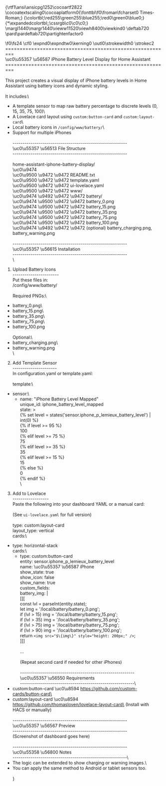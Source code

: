 {\rtf1\ansi\ansicpg1252\cocoartf2822
\cocoatextscaling0\cocoaplatform0{\fonttbl\f0\froman\fcharset0 Times-Roman;}
{\colortbl;\red255\green255\blue255;\red0\green0\blue0;}
{\*\expandedcolortbl;;\cssrgb\c0\c0\c0;}
\margl1440\margr1440\vieww11520\viewh8400\viewkind0
\deftab720
\pard\pardeftab720\partightenfactor0

\f0\fs24 \cf0 \expnd0\expndtw0\kerning0
\outl0\strokewidth0 \strokec2 =========================================================\
\uc0\u55357 \u56587  iPhone Battery Level Display for Home Assistant\
=========================================================\
\
This project creates a visual display of iPhone battery levels in Home Assistant using battery icons and dynamic styling.\
\
It includes:\
- A template sensor to map raw battery percentage to discrete levels (0, 15, 35, 75, 100)\
- A Lovelace card layout using `custom:button-card` and `custom:layout-card`\
- Local battery icons in `/config/www/battery/`\
- Support for multiple iPhones\
\
---------------------------------------------------------\
\uc0\u55357 \u56513  File Structure\
---------------------------------------------------------\
\
home-assistant-iphone-battery-display/\
\uc0\u9474 \
\uc0\u9500 \u9472 \u9472  README.txt\
\uc0\u9500 \u9472 \u9472  template.yaml\
\uc0\u9500 \u9472 \u9472  ui-lovelace.yaml\
\uc0\u9500 \u9472 \u9472  www/\
\uc0\u9474    \u9492 \u9472 \u9472  battery/\
\uc0\u9474        \u9500 \u9472 \u9472  battery_0.png\
\uc0\u9474        \u9500 \u9472 \u9472  battery_15.png\
\uc0\u9474        \u9500 \u9472 \u9472  battery_35.png\
\uc0\u9474        \u9500 \u9472 \u9472  battery_75.png\
\uc0\u9474        \u9500 \u9472 \u9472  battery_100.png\
\uc0\u9474        \u9492 \u9472 \u9472  (optional) battery_charging.png, battery_warning.png\
\
---------------------------------------------------------\
\uc0\u55357 \u56615  Installation\
---------------------------------------------------------\
\
1. Upload Battery Icons\
-----------------------\
Put these files in:\
  /config/www/battery/\
\
Required PNGs:\
  - battery_0.png\
  - battery_15.png\
  - battery_35.png\
  - battery_75.png\
  - battery_100.png\
\
Optional:\
  - battery_charging.png\
  - battery_warning.png\
\
2. Add Template Sensor\
----------------------\
In configuration.yaml or template.yaml:\
\
template:\
  - sensor:\
      - name: "iPhone Battery Level Mapped"\
        unique_id: iphone_battery_level_mapped\
        state: >\
          \{% set level = states('sensor.iphone_p_lemieux_battery_level') | int(0) %\}\
          \{% if level >= 95 %\}\
            100\
          \{% elif level >= 75 %\}\
            75\
          \{% elif level >= 35 %\}\
            35\
          \{% elif level >= 15 %\}\
            15\
          \{% else %\}\
            0\
          \{% endif %\}\
\
3. Add to Lovelace\
------------------\
Paste the following into your dashboard YAML or a manual card:\
\
(See `ui-lovelace.yaml` for full version)\
\
type: custom:layout-card\
layout_type: vertical\
cards:\
  - type: horizontal-stack\
    cards:\
      - type: custom:button-card\
        entity: sensor.iphone_p_lemieux_battery_level\
        name: \uc0\u55357 \u56587  iPhone\
        show_state: true\
        show_icon: false\
        show_name: true\
        custom_fields:\
          battery_img: |\
            [[[\
              const lvl = parseInt(entity.state);\
              let img = '/local/battery/battery_0.png';\
              if (lvl > 15) img = '/local/battery/battery_15.png';\
              if (lvl > 35) img = '/local/battery/battery_35.png';\
              if (lvl > 75) img = '/local/battery/battery_75.png';\
              if (lvl > 90) img = '/local/battery/battery_100.png';\
              return `<img src="$\{img\}" style="height: 200px;" />`;\
            ]]]\
\
...\
\
(Repeat second card if needed for other iPhones)\
\
---------------------------------------------------------\
\uc0\u55357 \u56550  Requirements\
---------------------------------------------------------\
- custom:button-card \uc0\u8594  https://github.com/custom-cards/button-card\
- custom:layout-card \uc0\u8594  https://github.com/thomasloven/lovelace-layout-card\
(Install with HACS or manually)\
\
---------------------------------------------------------\
\uc0\u55357 \u56567  Preview\
---------------------------------------------------------\
(Screenshot of dashboard goes here)\
\
---------------------------------------------------------\
\uc0\u55358 \u56800  Notes\
---------------------------------------------------------\
- The logic can be extended to show charging or warning images.\
- You can apply the same method to Android or tablet sensors too.\
\
}